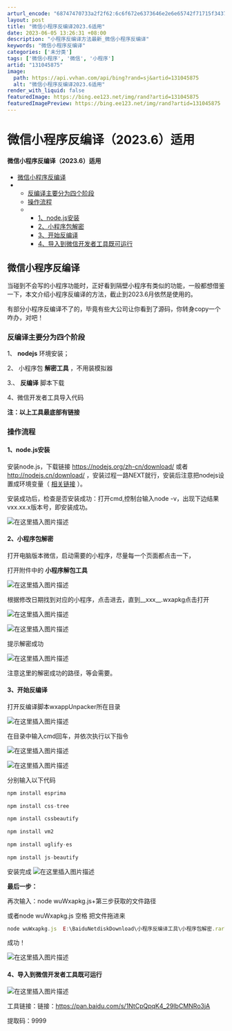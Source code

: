 ```yaml
---
arturl_encode: "68747470733a2f2f62:6c6f672e6373646e2e6e65742f71715f34373435323537332f:61727469636c652f64657461696c732f313331303435383735"
layout: post
title: "微信小程序反编译2023.6适用"
date: 2023-06-05 13:26:31 +08:00
description: "小程序反编译方法最新_微信小程序反编译"
keywords: "微信小程序反编译"
categories: ['未分类']
tags: ['微信小程序', '微信', '小程序']
artid: "131045875"
image:
  path: https://api.vvhan.com/api/bing?rand=sj&artid=131045875
  alt: "微信小程序反编译2023.6适用"
render_with_liquid: false
featuredImage: https://bing.ee123.net/img/rand?artid=131045875
featuredImagePreview: https://bing.ee123.net/img/rand?artid=131045875
---
```


# 微信小程序反编译（2023.6）适用

#### 微信小程序反编译（2023.6）适用

* [微信小程序反编译](#_2)
* + [反编译主要分为四个阶段](#_7)
  + [操作流程](#_19)
  + - [1、node.js安装](#1nodejs_20)
    - [2、小程序包解密](#2_27)
    - [3、开始反编译](#3_39)
    - [4、导入到微信开发者工具既可运行](#4_71)

## 微信小程序反编译

当碰到不会写的小程序功能时，正好看到隔壁小程序有类似的功能，一般都想借鉴一下，本文介绍小程序反编译的方法，截止到2023.6月依然是使用的。

有部分小程序反编译不了的，毕竟有些大公司让你看到了源码，你转身copy一个咋办，对吧！

### 反编译主要分为四个阶段

1、
**nodejs**
环境安装；

2、 小程序包
**解密工具**
，不用装模拟器

3.、
**反编译**
脚本下载

4、微信开发者工具导入代码

**注：以上工具最底部有链接**

### 操作流程

#### 1、node.js安装

安装node.js，下载链接
<https://nodejs.org/zh-cn/download/>
或者
<http://nodejs.cn/download/>
，安装过程一路NEXT就行，安装后注意把nodejs设置成环境变量（
[相关链接](https://blog.csdn.net/m0_61030759/article/details/126417731)
）。

安装成功后，检查是否安装成功：打开cmd,控制台输入node -v，出现下边结果vxx.xx.x版本号，即安装成功。

![在这里插入图片描述](https://i-blog.csdnimg.cn/blog_migrate/4410f010176fa6cba83c5175c431193c.png)

#### 2、小程序包解密

打开电脑版本微信，启动需要的小程序，尽量每一个页面都点击一下，
  
打开附件中的
**小程序解包工具**

![在这里插入图片描述](https://i-blog.csdnimg.cn/blog_migrate/7e100f253b237f2664cd6638fb79ec4c.png)
  
根据修改日期找到对应的小程序，点击进去，直到__xxx__.wxapkg点击打开

![在这里插入图片描述](https://i-blog.csdnimg.cn/blog_migrate/8e0da15f50392bd8e4b0987f04bba8ab.png)
  
![在这里插入图片描述](https://i-blog.csdnimg.cn/blog_migrate/7998eb0a2d4953468aa527392cad91bf.png)
  
提示解密成功
  
![在这里插入图片描述](https://i-blog.csdnimg.cn/blog_migrate/7f10371f554af4c9b41771b9e071d3a0.png)
  
注意这里的解密成功的路径，等会需要。

#### 3、开始反编译

打开反编译脚本wxappUnpacker所在目录
  
![在这里插入图片描述](https://i-blog.csdnimg.cn/blog_migrate/694294e77d068ade81332f45eee7e444.png)

在目录中输入cmd回车，并依次执行以下指令
  
![在这里插入图片描述](https://i-blog.csdnimg.cn/blog_migrate/61b1c76d00c5e576e1e9afdc2d6e4374.png)
  
![在这里插入图片描述](https://i-blog.csdnimg.cn/blog_migrate/7e37aac683fdecc734367699a3f62d2f.png)

分别输入以下代码

```javascript
npm install esprima
 
npm install css-tree
 
npm install cssbeautify
 
npm install vm2
 
npm install uglify-es
 
npm install js-beautify

```

安装完成
![在这里插入图片描述](https://i-blog.csdnimg.cn/blog_migrate/d48d14e7ec2ff622578450b4066e8d0c.png)
  
**最后一步：**
  
再次输入：node wuWxapkg.js+第三步获取的文件路径
  
或者node wuWxapkg.js 空格 把文件拖进来

```javascript
node wuWxapkg.js  E:\BaiduNetdiskDownload\小程序反编译工具\小程序包解密.rar\小程序包解密\wxpack\wx83bb2b761358072d.wxapkg

```

成功！
  
![在这里插入图片描述](https://i-blog.csdnimg.cn/blog_migrate/5a3bf59bb640dd2f9d78e0cbcaf54131.png)

#### 4、导入到微信开发者工具既可运行

![在这里插入图片描述](https://i-blog.csdnimg.cn/blog_migrate/fc19f3fc8d57a655013d1cf8ec98e24c.png)

工具链接：链接：https://pan.baidu.com/s/1NtCpQpqK4_29IbCMNRo3jA
  
提取码：9999